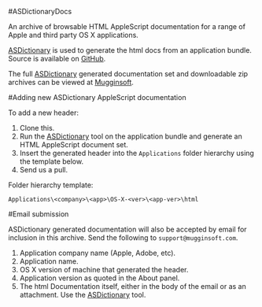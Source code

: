 #ASDictionaryDocs

An archive of browsable HTML AppleScript documentation for a range of Apple and third party OS X applications.

[ASDictionary][asdictionary] is used to generate the html docs from an application bundle. Source is available on [GitHub][github-asdictionary].

The full [ASDictionary][asdictionary] generated documentation set and downloadable zip archives can be viewed at [Mugginsoft][mugginsoft].

#Adding new ASDictionary AppleScript documentation

To add a new header:

1. Clone this.
2. Run the [ASDictionary][asdictionary] tool on the application bundle and generate an HTML AppleScript document set.
3. Insert the generated header into the `Applications` folder hierarchy using the template below.
4. Send us a pull.

Folder hierarchy template:

`Applications\<company>\<app>\OS-X-<ver>\<app-ver>\html`

#Email submission

ASDictionary generated documentation will also be accepted by email for inclusion in this archive. Send the following to `support@mugginsoft.com`.

1. Application company name (Apple, Adobe, etc).
2. Application name.
3. OS X version of machine that generated the header.
4. Application version as quoted in the About panel.
5. The html Documentation itself, either in the body of the email or as an attachment. Use the [ASDictionary][asdictionary] tool.

[asdictionary]:http://appscript.sourceforge.net/tools.html

[mugginsoft]:http://www.mugginsoft.com/kosmictask/ScriptingBridge

[github-asdictionary]:https://github.com/mugginsoft/appscript


